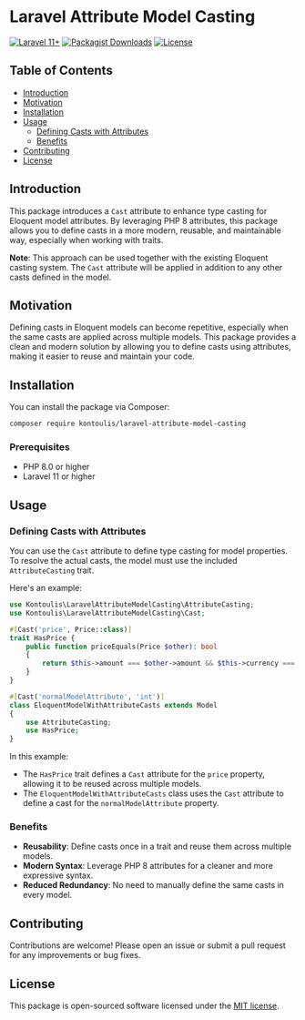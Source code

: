
# Laravel Attribute Model Casting

[![Laravel 11+](https://img.shields.io/badge/Laravel-11%2B-blue)](https://laravel.com)
[![Packagist Downloads](https://img.shields.io/packagist/dt/kontoulis/laravel-attribute-model-casting)](https://packagist.org/packages/kontoulis/laravel-attribute-model-casting)
[![License](https://img.shields.io/github/license/kontoulis/laravel-attribute-model-casting)](https://github.com/kontoulis/laravel-attribute-model-casting/LICENSE)

## Table of Contents

- [Introduction](#introduction)
- [Motivation](#motivation)
- [Installation](#installation)
- [Usage](#usage)
  - [Defining Casts with Attributes](#defining-casts-with-attributes)
  - [Benefits](#benefits)
- [Contributing](#contributing)
- [License](#license)

## Introduction

This package introduces a `Cast` attribute to enhance type casting for Eloquent model attributes. By leveraging PHP 8 attributes, this package allows you to define casts in a more modern, reusable, and maintainable way, especially when working with traits.

**Note**: This approach can be used together with the existing Eloquent casting system. The `Cast` attribute will be applied in addition to any other casts defined in the model.

## Motivation

Defining casts in Eloquent models can become repetitive, especially when the same casts are applied across multiple models. This package provides a clean and modern solution by allowing you to define casts using attributes, making it easier to reuse and maintain your code.

## Installation

You can install the package via Composer:

```bash
composer require kontoulis/laravel-attribute-model-casting
```

### Prerequisites

- PHP 8.0 or higher
- Laravel 11 or higher

## Usage

### Defining Casts with Attributes

You can use the `Cast` attribute to define type casting for model properties.  
To resolve the actual casts, the model must use the included `AttributeCasting` trait.

Here's an example:

```php
use Kontoulis\LaravelAttributeModelCasting\AttributeCasting;
use Kontoulis\LaravelAttributeModelCasting\Cast;

#[Cast('price', Price::class)]
trait HasPrice {
    public function priceEquals(Price $other): bool
    {
        return $this->amount === $other->amount && $this->currency === $other->currency;
    }
}

#[Cast('normalModelAttribute', 'int')]
class EloquentModelWithAttributeCasts extends Model
{
    use AttributeCasting;
    use HasPrice;
}
```

In this example:
- The `HasPrice` trait defines a `Cast` attribute for the `price` property, allowing it to be reused across multiple models.
- The `EloquentModelWithAttributeCasts` class uses the `Cast` attribute to define a cast for the `normalModelAttribute` property.

### Benefits

- **Reusability**: Define casts once in a trait and reuse them across multiple models.
- **Modern Syntax**: Leverage PHP 8 attributes for a cleaner and more expressive syntax.
- **Reduced Redundancy**: No need to manually define the same casts in every model.

## Contributing

Contributions are welcome! Please open an issue or submit a pull request for any improvements or bug fixes.

## License

This package is open-sourced software licensed under the [MIT license](https://github.com/kontoulis/laravel-attribute-model-casting/LICENSE).
```